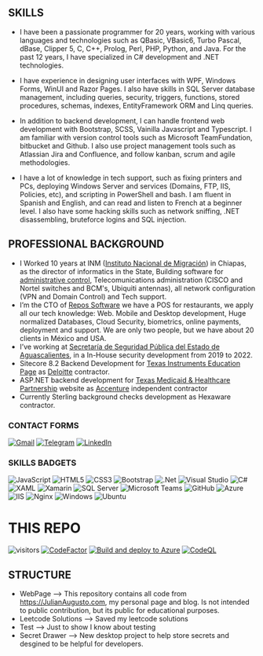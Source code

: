 ## SKILLS

- I have been a passionate programmer for 20 years, working with various languages and technologies such as QBasic, VBasic6, Turbo Pascal, dBase, Clipper 5, C, C++, Prolog, Perl, PHP, Python, and Java. For the past 12 years, I have specialized in C# development and .NET technologies.

- I have experience in designing user interfaces with WPF, Windows Forms, WinUI and Razor Pages. I also have skills in SQL Server database management, including queries, security, triggers, functions, stored procedures, schemas, indexes, EntityFramework ORM and Linq queries.

- In addition to backend development, I can handle frontend web development with Bootstrap, SCSS, Vainilla Javascript and Typescript. I am familiar with version control tools such as Microsoft TeamFundation, bitbucket and Github. I also use project management tools such as Atlassian Jira and Confluence, and follow kanban, scrum and agile methodologies.

- I have a lot of knowledge in tech support, such as fixing printers and PCs, deploying Windows Server and services (Domains, FTP, IIS, Policies, etc), and scripting in PowerShell and bash. I am fluent in Spanish and English, and can read and listen to French at a beginner level. I also have some hacking skills such as network sniffing, .NET disassembling, bruteforce logins and SQL injection.

## PROFESSIONAL BACKGROUND

- I Worked 10 years at INM ([Instituto Nacional de Migración](https://www.inm.gob.mx)) in Chiapas, as the director of informatics in the State, Building software for [administrative control](https://www.behance.net/gallery/4752143/Rol-de-Servicios), Telecomunications administration (CISCO and Nortel switches and BCM's, Ubiquiti antennas), all network configuration (VPN and Domain Control) and Tech support.
- I’m the CTO of [Repos Software](https://repos.mx) we have a POS for restaurants, we apply all our tech knowledge: Web. Mobile and Desktop development, Huge normalized Databases, Cloud Security, biometrics, online payments, deployment and support. We are only two people, but we have about 20 clients in México and USA.
- I’ve working at [Secretaría de Seguridad Pública del Estado de Aguascalientes](https://www.aguascalientes.gob.mx/SSP), in a In-House security development from 2019 to 2022.
- Sitecore 8.2 Backend Development for [Texas Instruments Education Page](https://education.ti.com) as [Deloitte](https://www2.deloitte.com) contractor.
- ASP.NET backend development for [Texas Medicaid & Healthcare Partnership](https://www.tmhp.com) website as [Accenture](https://www.accenture.com) independent contractor 
- Currently Sterling background checks development as Hexaware contractor.

### CONTACT FORMS
[![Gmail](https://img.shields.io/badge/-GMAIL-D14836?style=for-the-badge&logo=gmail&logoColor=white)](mailto:jarm.yo@gmail.com)
[![Telegram](https://img.shields.io/badge/-TELEGRAM-2CA5E0?style=for-the-badge&logo=telegram&logoColor=white)](https://t.me/jarmyo)
[![LinkedIn](https://img.shields.io/badge/-LINKEDIN-0077B5?style=for-the-badge&logo=linkedin&logoColor=white)](https://www.linkedin.com/in/shinjistudio/)

### SKILLS BADGETS
![JavaScript](https://img.shields.io/badge/javascript-323330.svg?&style=for-the-badge&logo=javascript&logoColor=F7DF1E)
![HTML5](https://img.shields.io/badge/html5-%23E34F26.svg?&style=for-the-badge&logo=html5&logoColor=white)
![CSS3](https://img.shields.io/badge/css3-1572B6.svg?&style=for-the-badge&logo=css3&logoColor=white)
![Bootstrap](https://img.shields.io/badge/bootstrap-7952B3?style=for-the-badge&logo=bootstrap&logoColor=white)
![.Net](https://img.shields.io/badge/.NET-5C2D91?style=for-the-badge&logo=.net&logoColor=white)
![Visual Studio](https://img.shields.io/badge/Visual%20Studio-5C2D91.svg?&style=for-the-badge&logo=visual-studio&logoColor=white)
![C#](https://img.shields.io/badge/c%23-239120.svg?&style=for-the-badge&logo=c-sharp&logoColor=white)
![XAML](https://img.shields.io/badge/xaml-0C54C2.svg?&style=for-the-badge&logo=xaml&logoColor=white)
![Xamarin](https://img.shields.io/badge/xamarin-3498DB.svg?&style=for-the-badge&logo=xamarin&logoColor=white)
![SQL Server](https://img.shields.io/badge/sql%20server-CC2927.svg?&style=for-the-badge&logo=microsoft-sql-server&logoColor==white)
![Microsoft Teams](https://img.shields.io/badge/microsoft%20Teams-6264A7.svg?&style=for-the-badge&logo=microsoft-teams&logoColor==white)
![GitHub](https://img.shields.io/badge/github-181717.svg?&style=for-the-badge&logo=github&logoColor==white)
![Azure](https://img.shields.io/badge/azure-0072C6.svg?&style=for-the-badge&logo=azure-devops&logoColor=white)
![IIS](https://img.shields.io/badge/IIS%20Windows%20Server-5E5E5E.svg?&style=for-the-badge&logo=microsoft&logoColor=white)
![Nginx](https://img.shields.io/badge/nginx-009639.svg?&style=for-the-badge&logo=nginx&logoColor=white)
![Windows](https://img.shields.io/badge/Windows-0078D6?style=for-the-badge&logo=windows&logoColor=white)
![Ubuntu](https://img.shields.io/badge/Ubuntu-E95420?style=for-the-badge&logo=ubuntu&logoColor=white)

# THIS REPO



![visitors](https://visitor-badge.glitch.me/badge?page_id=jarmyo)
[![CodeFactor](https://www.codefactor.io/repository/github/jarmyo/jarmyo/badge)](https://www.codefactor.io/repository/github/jarmyo/jarmyo)
[![Build and deploy to Azure](https://github.com/jarmyo/jarmyo/actions/workflows/main_julianaugusto.yml/badge.svg?branch=main)](https://github.com/jarmyo/jarmyo/actions/workflows/main_julianaugusto.yml)
[![CodeQL](https://github.com/jarmyo/jarmyo/actions/workflows/codeql.yml/badge.svg?branch=main)](https://github.com/jarmyo/jarmyo/actions/workflows/codeql.yml)

## STRUCTURE

- WebPage --> This repository contains all code from <https://JulianAugusto.com>, my personal page and blog. Is not intended to public contribution, but its public for educational purposes.
- Leetcode Solutions --> Saved my leetcode solutions
- Test --> Just to show I know about testing
- Secret Drawer --> New desktop project to help store secrets and desgined to be helpful for developers.
